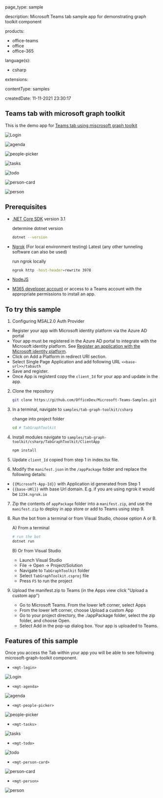 
page_type: sample

description: Microsoft Teams tab sample app for demonstrating graph toolkit component

products:
- office-teams
- office
- office-365

language(s):
- csharp

extensions:

contentType: samples

createdDate: 11-11-2021 23:30:17

## Teams tab with microsoft graph toolkit

This is the demo app for [Teams tab using miscrosoft graph toolkit](https://docs.microsoft.com/en-us/graph/toolkit/get-started/build-a-microsoft-teams-tab?tabs=unpkg%2Cjs)

![Login](TabGraphToolkit/Images/login.png)

![agenda](TabGraphToolkit/Images/agenda.png)

![people-picker](TabGraphToolkit/Images/people-picker.png)

![tasks](TabGraphToolkit/Images/tasks.png)

![todo](TabGraphToolkit/Images/todo.png)

![person-card](TabGraphToolkit/Images/person-card.png)

![person](TabGraphToolkit/Images/person.png)

## Prerequisites

- [.NET Core SDK](https://dotnet.microsoft.com/download) version 3.1

  determine dotnet version
  ```bash
  dotnet --version
  ```
- [Ngrok](https://ngrok.com/download) (For local environment testing) Latest (any other tunneling software can also be used)
  
  run ngrok locally
   ```bash
  ngrok http -host-header=rewrite 3978
  ```
  
-  [NodeJS](https://nodejs.org/en/)

-  [M365 developer account](https://docs.microsoft.com/en-us/microsoftteams/platform/concepts/build-and-test/prepare-your-o365-tenant) or access to a Teams account with the appropriate permissions to install an app.

## To try this sample

 1) Configuring MSAL2.0 Auth Provider
 - Register your app with Microsoft identity platform via the Azure AD portal
 - Your app must be registered in the Azure AD portal to integrate with the Microsoft identity platform. See [Register an application with the Microsoft identity platform](https://docs.microsoft.com/en-us/graph/auth-register-app-v2).
 - Click on Add a Platform in redirect URI section.
 - Select Single Page Application and add following URL `<<base-url>>/tabauth`
 - Save and register.
 - Once App is registerd copy the `client_Id` for your app and update in the app.

2) Clone the repository
   ```bash
   git clone https://github.com/OfficeDev/Microsoft-Teams-Samples.git
   ```
   
3) In a terminal, navigate to `samples/tab-graph-toolkit/csharp`

    change into project folder
    ```bash
    cd # TabGraphToolkit
    ```
4) Install modules
 navigate to `samples/tab-graph-toolkit/csharp/TabGraphToolkit/ClientApp`

    ```bash
    npm install
    ```
5) Update `client_Id` copied from step 1 in index.tsx file.  
 
6) Modify the `manifest.json` in the `/appPackage` folder and replace the following details:
  - `{{Microsoft-App-Id}}` with Application id generated from Step 1
  - `{{base-URl}}` with base Url domain. E.g. if you are using ngrok it would be `1234.ngrok.io`

7) Zip the contents of `appPackage` folder into a `manifest.zip`, and use the `manifest.zip` to deploy in app store or add to Teams using step 9.

8) Run the bot from a terminal or from Visual Studio, choose option A or B.
 
   A) From a terminal
     ```bash
     # run the bot
     dotnet run
     ```

   B) Or from Visual Studio
     - Launch Visual Studio
     - File -> Open -> Project/Solution
     - Navigate to `TabGraphToolkit` folder
     - Select `TabGraphToolkit.csproj` file
     - Press `F5` to run the project 

9) Upload the manifest.zip to Teams (in the Apps view click "Upload a custom app")
   - Go to Microsoft Teams. From the lower left corner, select Apps
   - From the lower left corner, choose Upload a custom App
   - Go to your project directory, the ./appPackage folder, select the zip folder, and choose Open.
   - Select Add in the pop-up dialog box. Your app is uploaded to Teams.
   
## Features of this sample
Once you access the Tab within your app you will be able to see following microsoft-graph-toolkit component. 

- `<mgt-login>`

![Login](TabGraphToolkit/Images/login.png)

- `<mgt-agenda>`

![agenda](TabGraphToolkit/Images/agenda.png)

- `<mgt-people-picker>`

![people-picker](TabGraphToolkit/Images/people-picker.png)

- `<mgt-tasks>`

![tasks](TabGraphToolkit/Images/tasks.png)

- `<mgt-todo>`

![todo](TabGraphToolkit/Images/todo.png)

- `<mgt-person-card>`

![person-card](TabGraphToolkit/Images/person-card.png)

- `<mgt-person>`

![person](TabGraphToolkit/Images/person.png)
